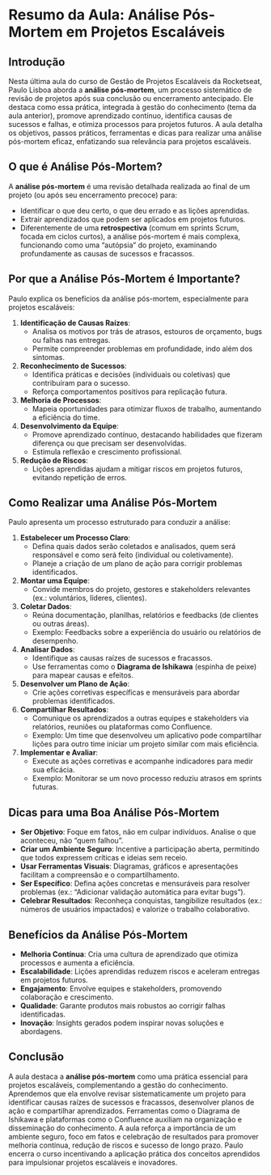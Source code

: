# Resumo da Aula: Análise Pós-Mortem em Projetos Escaláveis

## Introdução
Nesta última aula do curso de Gestão de Projetos Escaláveis da Rocketseat, Paulo Lisboa aborda a **análise pós-mortem**, um processo sistemático de revisão de projetos após sua conclusão ou encerramento antecipado. Ele destaca como essa prática, integrada à gestão do conhecimento (tema da aula anterior), promove aprendizado contínuo, identifica causas de sucessos e falhas, e otimiza processos para projetos futuros. A aula detalha os objetivos, passos práticos, ferramentas e dicas para realizar uma análise pós-mortem eficaz, enfatizando sua relevância para projetos escaláveis.

## O que é Análise Pós-Mortem?
A **análise pós-mortem** é uma revisão detalhada realizada ao final de um projeto (ou após seu encerramento precoce) para:
- Identificar o que deu certo, o que deu errado e as lições aprendidas.
- Extrair aprendizados que podem ser aplicados em projetos futuros.
- Diferentemente de uma **retrospectiva** (comum em sprints Scrum, focada em ciclos curtos), a análise pós-mortem é mais complexa, funcionando como uma “autópsia” do projeto, examinando profundamente as causas de sucessos e fracassos.

## Por que a Análise Pós-Mortem é Importante?
Paulo explica os benefícios da análise pós-mortem, especialmente para projetos escaláveis:
1. **Identificação de Causas Raízes**:
   - Analisa os motivos por trás de atrasos, estouros de orçamento, bugs ou falhas nas entregas.
   - Permite compreender problemas em profundidade, indo além dos sintomas.
2. **Reconhecimento de Sucessos**:
   - Identifica práticas e decisões (individuais ou coletivas) que contribuíram para o sucesso.
   - Reforça comportamentos positivos para replicação futura.
3. **Melhoria de Processos**:
   - Mapeia oportunidades para otimizar fluxos de trabalho, aumentando a eficiência do time.
4. **Desenvolvimento da Equipe**:
   - Promove aprendizado contínuo, destacando habilidades que fizeram diferença ou que precisam ser desenvolvidas.
   - Estimula reflexão e crescimento profissional.
5. **Redução de Riscos**:
   - Lições aprendidas ajudam a mitigar riscos em projetos futuros, evitando repetição de erros.

## Como Realizar uma Análise Pós-Mortem
Paulo apresenta um processo estruturado para conduzir a análise:
1. **Estabelecer um Processo Claro**:
   - Defina quais dados serão coletados e analisados, quem será responsável e como será feito (individual ou coletivamente).
   - Planeje a criação de um plano de ação para corrigir problemas identificados.
2. **Montar uma Equipe**:
   - Convide membros do projeto, gestores e stakeholders relevantes (ex.: voluntários, líderes, clientes).
3. **Coletar Dados**:
   - Reúna documentação, planilhas, relatórios e feedbacks (de clientes ou outras áreas).
   - Exemplo: Feedbacks sobre a experiência do usuário ou relatórios de desempenho.
4. **Analisar Dados**:
   - Identifique as causas raízes de sucessos e fracassos.
   - Use ferramentas como o **Diagrama de Ishikawa** (espinha de peixe) para mapear causas e efeitos.
5. **Desenvolver um Plano de Ação**:
   - Crie ações corretivas específicas e mensuráveis para abordar problemas identificados.
6. **Compartilhar Resultados**:
   - Comunique os aprendizados a outras equipes e stakeholders via relatórios, reuniões ou plataformas como Confluence.
   - Exemplo: Um time que desenvolveu um aplicativo pode compartilhar lições para outro time iniciar um projeto similar com mais eficiência.
7. **Implementar e Avaliar**:
   - Execute as ações corretivas e acompanhe indicadores para medir sua eficácia.
   - Exemplo: Monitorar se um novo processo reduziu atrasos em sprints futuras.

## Dicas para uma Boa Análise Pós-Mortem
- **Ser Objetivo**: Foque em fatos, não em culpar indivíduos. Analise o que aconteceu, não “quem falhou”.
- **Criar um Ambiente Seguro**: Incentive a participação aberta, permitindo que todos expressem críticas e ideias sem receio.
- **Usar Ferramentas Visuais**: Diagramas, gráficos e apresentações facilitam a compreensão e o compartilhamento.
- **Ser Específico**: Defina ações concretas e mensuráveis para resolver problemas (ex.: “Adicionar validação automática para evitar bugs”).
- **Celebrar Resultados**: Reconheça conquistas, tangibilize resultados (ex.: números de usuários impactados) e valorize o trabalho colaborativo.

## Benefícios da Análise Pós-Mortem
- **Melhoria Contínua**: Cria uma cultura de aprendizado que otimiza processos e aumenta a eficiência.
- **Escalabilidade**: Lições aprendidas reduzem riscos e aceleram entregas em projetos futuros.
- **Engajamento**: Envolve equipes e stakeholders, promovendo colaboração e crescimento.
- **Qualidade**: Garante produtos mais robustos ao corrigir falhas identificadas.
- **Inovação**: Insights gerados podem inspirar novas soluções e abordagens.

## Conclusão
A aula destaca a **análise pós-mortem** como uma prática essencial para projetos escaláveis, complementando a gestão do conhecimento. Aprendemos que ela envolve revisar sistematicamente um projeto para identificar causas raízes de sucessos e fracassos, desenvolver planos de ação e compartilhar aprendizados. Ferramentas como o Diagrama de Ishikawa e plataformas como o Confluence auxiliam na organização e disseminação do conhecimento. A aula reforça a importância de um ambiente seguro, foco em fatos e celebração de resultados para promover melhoria contínua, redução de riscos e sucesso de longo prazo. Paulo encerra o curso incentivando a aplicação prática dos conceitos aprendidos para impulsionar projetos escaláveis e inovadores.